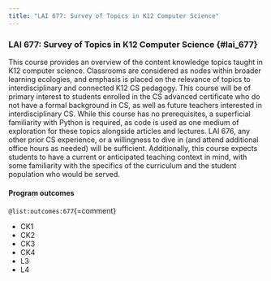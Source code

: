 ```yaml
---
title: "LAI 677: Survey of Topics in K12 Computer Science"
---
```


### LAI 677: Survey of Topics in K12 Computer Science {#lai_677}

This course provides an overview of the content knowledge topics taught in K12 computer science. Classrooms are considered as nodes within broader learning ecologies, and emphasis is placed on the relevance of topics to interdisciplinary and connected K12 CS pedagogy. This course will be of primary interest to students enrolled in the CS advanced certificate who do not have a formal background in CS, as well as future teachers interested in interdisciplinary CS.
While this course has no prerequisites, a superficial familiarity with Python is required, as code is used as one medium of exploration for these topics alongside articles and lectures. LAI 676, any other prior CS experience, or a willingness to dive in (and attend additional office hours as needed) will be sufficient. Additionally, this course expects students to have a current or anticipated teaching context in mind, with some familiarity with the specifics of the curriculum and the student population who would be served. 

#### Program outcomes

` @list:outcomes:677 `{=comment}

 - CK1
 - CK2
 - CK3
 - CK4
 - L3
 - L4
